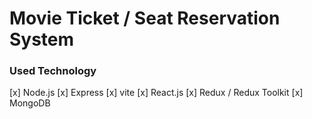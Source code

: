 # Movie Ticket / Seat Reservation System

### Used Technology

[x] Node.js
[x] Express
[x] vite
[x] React.js
[x] Redux / Redux Toolkit
[x] MongoDB
